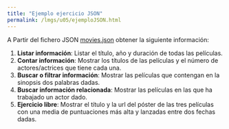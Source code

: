 ```yaml
---
title: "Ejemplo ejercicio JSON"
permalink: /lmgs/u05/ejemploJSON.html
---
```


A Partir del fichero JSON [movies.json](movies.json) obtener la siguiente información:

1. **Listar información**: Listar el título, año y duración de todas las películas.
2. **Contar información**: Mostrar los títulos de las películas y el número de actores/actrices que tiene cada una.
3. **Buscar o filtrar información**: Mostrar las películas que contengan en la sinopsis dos palabras dadas.
4. **Buscar información relacionada**: Mostrar las películas en las que ha trabajado un actor dado.
5. **Ejercicio libre**: Mostrar el título y la url del póster de las tres películas con una media de puntuaciones más alta y lanzadas entre dos fechas dadas.
